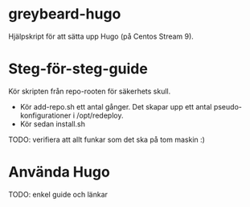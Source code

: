 # greybeard-hugo
Hjälpskript för att sätta upp Hugo (på Centos Stream 9). 

# Steg-för-steg-guide
Kör skripten från repo-rooten för säkerhets skull.
* Kör add-repo.sh ett antal gånger. Det skapar upp ett antal pseudo-konfigurationer i /opt/redeploy.
* Kör sedan install.sh

TODO: verifiera att allt funkar som det ska på tom maskin :)

# Använda Hugo

TODO: enkel guide och länkar
